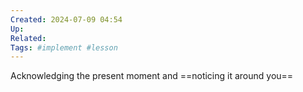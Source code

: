 ```yaml
---
Created: 2024-07-09 04:54
Up: 
Related: 
Tags: #implement #lesson 
---
```

Acknowledging the present moment and ==noticing it around you==


<!--SR:!2024-07-14,3,250-->
